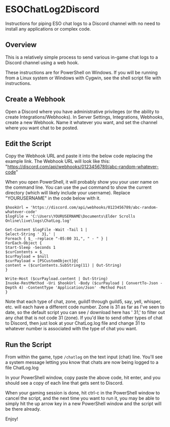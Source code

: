 # ESOChatLog2Discord
Instructions for piping ESO chat logs to a Discord channel with no need to install any applications or complex code.

## Overview

This is a relatively simple process to send various in-game chat logs to a Discord channel using a web hook.

These instructions are for PowerShell on Windows. If you will be running from a Linux system or Windows with Cygwin, see the shell script file with instructions.

## Create a Webhook

Open a Discord where you have administrative privileges (or the ability to create Integrations/Webhooks). In Server Settings, Integrations, Webhooks, create a new Webhook. Name it whatever you want, and set the channel where you want chat to be posted.

## Edit the Script

Copy the Webhook URL and paste it into the below code replacing the example link. The Webhook URL will look like this: "https://discord.com/api/webhooks/0123456789/abc-random-whatever-code"

When you open PowerShell, it will probably show you your user name on the command line. You can use the ```pwd``` command to show the current directory (which will likely include your username). Replace "YOURUSERNAME" in the code below with it.

```
$hookUrl = 'https://discord.com/api/webhooks/0123456789/abc-random-whatever-code'
$logFile = 'C:\Users\YOURUSERNAME\Documents\Elder Scrolls Online\live\logs\ChatLog.log'

Get-Content $logFile -Wait -Tail 1 |
Select-String ' 31,' |
Foreach { $_ -replace "-05:00 31,", " - " } |
ForEach-Object {
Start-Sleep -Seconds 1
$curContents = $_
$curPayload = $null
$curPayload = [PSCustomObject]@{
content = ($curContents.SubString(11) | Out-String)
}

Write-Host ($curPayload.content | Out-String)
Invoke-RestMethod -Uri $hookUrl -Body ($curPayload | ConvertTo-Json -Depth 4) -ContentType 'Application/Json' -Method Post
}
```

Note that each type of chat, zone, guild1 through guild5, say, yell, whisper, etc. will each have a different code number. Zone is 31 as far as I've seen to date, so the default script you can see / download here has ' 31,' to filter out any chat that is not code 31 (zone). If you'd like to send other types of chat to Discord, then just look at your ChatLog.log file and change 31 to whatever number is associated with the type of chat you want.

## Run the Script

From within the game, type ```/chatlog``` on the text input (chat) line. You'll see a system message letting you know that chats are now being logged to a file ChatLog.log

In your PowerShell window, copy paste the above code, hit enter, and you should see a copy of each line that gets sent to Discord.

When your gaming session is done, hit ctrl-c in the PowerShell window to cancel the script, and the next time you want to run it, you may be able to simply hit the up arrow key in a new PowerShell window and the script will be there already.

Enjoy!
